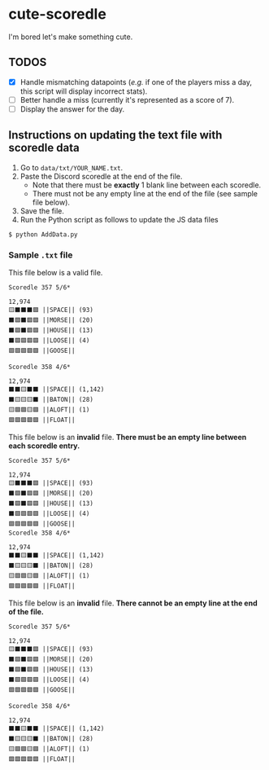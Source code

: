 # cute-scoredle
I'm bored let's make something cute.

## TODOS
- [X] Handle mismatching datapoints (_e.g._ if one of the players miss a day, this script will display incorrect stats).
- [ ] Better handle a miss (currently it's represented as a score of 7).
- [ ] Display the answer for the day.

## Instructions on updating the text file with scoredle data
1. Go to `data/txt/YOUR_NAME.txt`.
2. Paste the Discord scoredle at the end of the file. 
   * Note that there must be **exactly** 1 blank line between each scoredle.
   * There must not be any empty line at the end of the file (see sample file below).
3. Save the file.
4. Run the Python script as follows to update the JS data files
```
$ python AddData.py
```

### Sample `.txt` file
This file below is a valid file.
```
Scoredle 357 5/6*

12,974
🟨⬛⬛⬛🟩 ||SPACE|| (93)
⬛🟩⬛🟩🟩 ||MORSE|| (20)
⬛🟩⬛🟩🟩 ||HOUSE|| (13)
⬛🟩🟩🟩🟩 ||LOOSE|| (4)
🟩🟩🟩🟩🟩 ||GOOSE||

Scoredle 358 4/6*

12,974
⬛⬛🟨⬛⬛ ||SPACE|| (1,142)
⬛🟨🟨🟨⬛ ||BATON|| (28)
🟨🟩🟩🟨🟩 ||ALOFT|| (1)
🟩🟩🟩🟩🟩 ||FLOAT||
```

This file below is an **invalid** file. **There must be an empty line between each scoredle entry.**
```
Scoredle 357 5/6*

12,974
🟨⬛⬛⬛🟩 ||SPACE|| (93)
⬛🟩⬛🟩🟩 ||MORSE|| (20)
⬛🟩⬛🟩🟩 ||HOUSE|| (13)
⬛🟩🟩🟩🟩 ||LOOSE|| (4)
🟩🟩🟩🟩🟩 ||GOOSE||
Scoredle 358 4/6*

12,974
⬛⬛🟨⬛⬛ ||SPACE|| (1,142)
⬛🟨🟨🟨⬛ ||BATON|| (28)
🟨🟩🟩🟨🟩 ||ALOFT|| (1)
🟩🟩🟩🟩🟩 ||FLOAT||
```

This file below is an **invalid** file. **There cannot be an empty line at the end of the file.**
```
Scoredle 357 5/6*

12,974
🟨⬛⬛⬛🟩 ||SPACE|| (93)
⬛🟩⬛🟩🟩 ||MORSE|| (20)
⬛🟩⬛🟩🟩 ||HOUSE|| (13)
⬛🟩🟩🟩🟩 ||LOOSE|| (4)
🟩🟩🟩🟩🟩 ||GOOSE||

Scoredle 358 4/6*

12,974
⬛⬛🟨⬛⬛ ||SPACE|| (1,142)
⬛🟨🟨🟨⬛ ||BATON|| (28)
🟨🟩🟩🟨🟩 ||ALOFT|| (1)
🟩🟩🟩🟩🟩 ||FLOAT||

```

